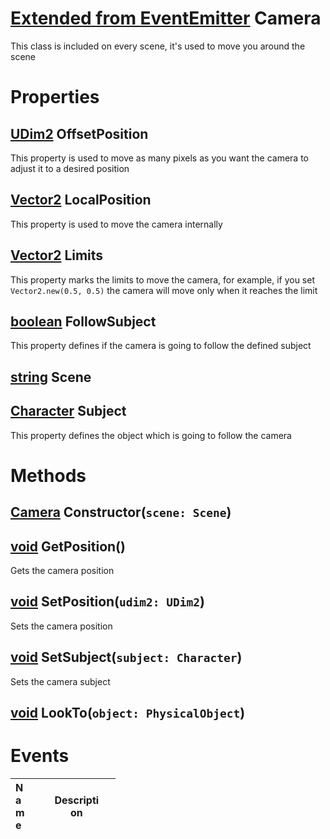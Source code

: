 # [Extended from EventEmitter](EventEmitter.md) Camera 
This class is included on every scene, it's used to move you around the scene
	 
# Properties

## [UDim2](UDim2.md) OffsetPosition
This property is used to move as many pixels as you want the camera to adjust it to a desired position
## [Vector2](Vector2.md) LocalPosition
This property is used to move the camera internally
		
## [Vector2](Vector2.md) Limits
This property marks the limits to move the camera, for example, if you set `Vector2.new(0.5, 0.5)` the camera will move only when it reaches the limit
		
## [boolean](boolean.md) FollowSubject
This property defines if the camera is going to follow the defined subject

## [string](string.md) Scene

## [Character](Character.md) Subject
This property defines the object which is going to follow the camera
		


# Methods

## [Camera](Camera.md) Constructor(`scene: Scene`) 
 
## [void](https://create.roblox.com/docs/reference/engine/datatypes/UDim2) GetPosition() 
 Gets the camera position
	
## [void](https://create.roblox.com/docs/scripting/luau/nil) SetPosition(`udim2: UDim2`) 
 Sets the camera position
	
## [void](https://create.roblox.com/docs/scripting/luau/nil) SetSubject(`subject: Character`) 
 Sets the camera subject
	
## [void](void.md) LookTo(`object: PhysicalObject`) 
 

# Events
|<div style="width:20%; max-size: 20%">Name</div>|<div style="width:80%; max-size: 80%">Description</div>|
|---|---|



